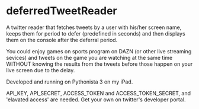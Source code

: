 # deferredTweetReader
A twitter reader that fetches tweets by a user with his/her screen name,  keeps them for period to defer (predefined in seconds) and then displays them on the console after the deferral period. 

You could enjoy games on sports program on DAZN (or other live streaming sevices) and tweets on the game you are watching at the same time WITHOUT knowing the results from the tweets before those happen on your live screen due to the delay.

Developed and running on Pythonista 3 on my iPad.

API_KEY, API_SECRET, ACCESS_TOKEN and ACCESS_TOKEN_SECRET, and 'elavated access' are needed. Get your own on twitter's developer portal.

